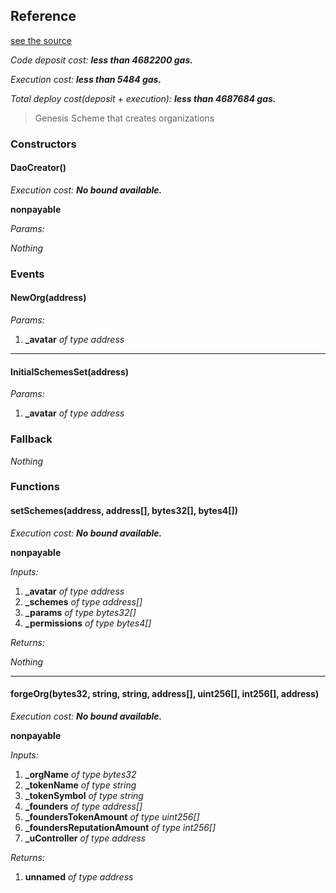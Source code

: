 
## Reference
[see the source](https://github.com/daostack/arc/tree/master/contracts/universalSchemes/DaoCreator.sol)

*Code deposit cost: **less than 4682200 gas.***

*Execution cost: **less than 5484 gas.***

*Total deploy cost(deposit + execution): **less than 4687684 gas.***

> Genesis Scheme that creates organizations

### Constructors
#### DaoCreator()

*Execution cost: **No bound available.***

**nonpayable**

*Params:*

*Nothing*


### Events
#### NewOrg(address)
*Params:*

1. **_avatar** *of type address*

---
#### InitialSchemesSet(address)
*Params:*

1. **_avatar** *of type address*


### Fallback
*Nothing*
### Functions
#### setSchemes(address, address[], bytes32[], bytes4[])

*Execution cost: **No bound available.***

**nonpayable**

*Inputs:*

1. **_avatar** *of type address*
2. **_schemes** *of type address[]*
3. **_params** *of type bytes32[]*
4. **_permissions** *of type bytes4[]*

*Returns:*

*Nothing*

---
#### forgeOrg(bytes32, string, string, address[], uint256[], int256[], address)

*Execution cost: **No bound available.***

**nonpayable**

*Inputs:*

1. **_orgName** *of type bytes32*
2. **_tokenName** *of type string*
3. **_tokenSymbol** *of type string*
4. **_founders** *of type address[]*
5. **_foundersTokenAmount** *of type uint256[]*
6. **_foundersReputationAmount** *of type int256[]*
7. **_uController** *of type address*

*Returns:*

1. **unnamed** *of type address*


